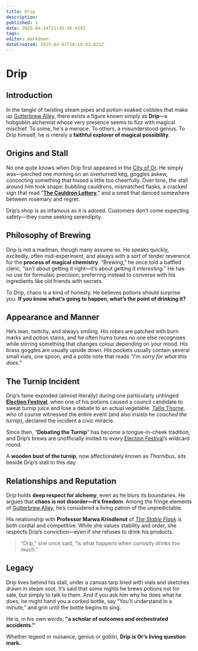 ```yaml
---
title: Drip
description: 
published: 1
date: 2025-04-14T21:45:36.439Z
tags: 
editor: markdown
dateCreated: 2025-04-03T20:10:03.821Z
---
```


# Drip

## Introduction
In the tangle of twisting steam pipes and potion-soaked cobbles that make up [Gutterbrew Alley](/geography/settlement/city/city-of-or/district/gutterbrew-alley.md), there exists a figure known simply as **Drip**—a hobgoblin alchemist whose very presence seems to fizz with magical mischief. To some, he's a menace. To others, a misunderstood genius. To Drip himself, he is merely a **faithful explorer of magical possibility**.

## Origins and Stall
No one quite knows when Drip first appeared in the [City of Or](/geography/settlement/city/city-of-or.md). He simply was—perched one morning on an overturned keg, goggles askew, concocting something that hissed a little too cheerfully. Over time, the stall around him took shape: bubbling cauldrons, mismatched flasks, a cracked sign that read “**[The Cauldron Lottery](/geography/settlement/city/city-of-or/shop/the-cauldron-lottery.md)**,” and a smell that danced somewhere between rosemary and regret.

Drip’s shop is as infamous as it is adored. Customers don’t come expecting safety—they come seeking serendipity. 

## Philosophy of Brewing
Drip is not a madman, though many assume so. He speaks quickly, excitedly, often mid-experiment, and always with a sort of tender reverence for the **process of magical chemistry**. “Brewing,” he once told a baffled cleric, “isn’t about getting it right—it’s about getting it *interesting*.” He has no use for formulaic precision, preferring instead to converse with his ingredients like old friends with secrets.

To Drip, chaos is a kind of honesty. He believes potions should surprise you. **If you know what’s going to happen, what’s the point of drinking it?**

## Appearance and Manner
He’s lean, twitchy, and always smiling. His robes are patched with burn marks and potion stains, and he often hums tunes no one else recognises while stirring something that changes colour depending on your mood. His brass goggles are usually upside down. His pockets usually contain several small vials, one spoon, and a polite note that reads *“I’m sorry for what this does.”*

## The Turnip Incident
Drip’s fame exploded (almost literally) during one particularly unhinged **[Election Festival](/geography/settlement/city/city-of-or/election-festival.md)**, when one of his potions caused a council candidate to sweat turnip juice and lose a debate to an actual vegetable. [Tallis Thorne](/geography/settlement/city/city-of-or/local/tallis-thorne.md), who of course witnessed the entire event (and also insists he *coached the turnip*), declared the incident a civic miracle.

Since then, “**Debating the Turnip**” has become a tongue-in-cheek tradition, and Drip’s brews are unofficially invited to every [Election Festival](/geography/settlement/city/city-of-or/election-festival.md)’s wildcard round.

A **wooden bust of the turnip**, now affectionately known as *Tharnibus*, sits beside Drip’s stall to this day.

## Relationships and Reputation
Drip holds **deep respect for alchemy**, even as he blurs its boundaries. He argues that **chaos is not disorder—it’s freedom**. Among the fringe elements of [Gutterbrew Alley](/geography/settlement/city/city-of-or/district/gutterbrew-alley.md), he’s considered a living patron of the unpredictable.

His relationship with **Professor Marwa Krindlenut** of *[The Stable Flask](/geography/settlement/city/city-of-or/shop/the-stable-flask.md)* is both cordial and competitive. While she values stability and order, she respects Drip’s conviction—even if she refuses to drink his products.

> “Drip,” she once said, “is what happens when curiosity drinks too much.”

## Legacy
Drip lives behind his stall, under a canvas tarp lined with vials and sketches drawn in steam soot. It’s said that some nights he brews potions not for sale, but simply to talk to them. And if you ask him why he does what he does, he might hand you a corked bottle, say “You’ll understand in a minute,” and grin until the bottle begins to sing.

He is, in his own words, **"a scholar of outcomes and orchestrated accidents."**

Whether legend or nuisance, genius or goblin, **Drip is Or’s living question mark.**
